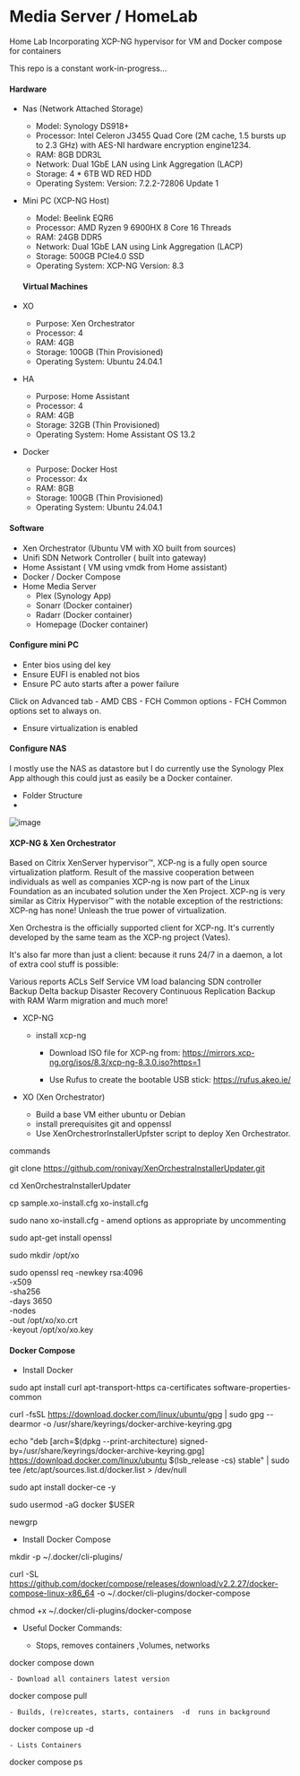 # Media Server / HomeLab

Home Lab Incorporating XCP-NG hypervisor for VM and Docker compose for containers 

This repo is a constant work-in-progress... 


#### Hardware 

- Nas (Network Attached Storage) 
  - Model: Synology DS918+ 
  - Processor: Intel Celeron J3455 Quad Core (2M cache, 1.5 bursts up to 2.3 GHz) with AES-NI hardware encryption engine1234.
  - RAM: 8GB DDR3L
  - Network: Dual 1GbE LAN  using Link Aggregation (LACP)
  - Storage: 4 * 6TB WD RED HDD
  - Operating System: Version: 7.2.2-72806 Update 1
 
- Mini PC (XCP-NG Host) 
  - Model: Beelink EQR6
  - Processor: AMD Ryzen 9 6900HX 8 Core 16 Threads
  - RAM: 24GB DDR5
  - Network: Dual 1GbE LAN  using Link Aggregation (LACP)
  - Storage: 500GB PCIe4.0 SSD
  - Operating System: XCP-NG Version: 8.3
 
  #### Virtual Machines
  
- XO 
  - Purpose: Xen Orchestrator
  - Processor: 4
  - RAM: 4GB
  - Storage: 100GB (Thin Provisioned)
  - Operating System: Ubuntu 24.04.1
 
- HA   
  - Purpose: Home Assistant
  - Processor: 4
  - RAM: 4GB
  - Storage: 32GB (Thin Provisioned)
  - Operating System: Home Assistant OS 13.2
 
- Docker   
  - Purpose: Docker Host
  - Processor: 4x
  - RAM: 8GB
  - Storage: 100GB (Thin Provisioned)
  - Operating System: Ubuntu 24.04.1


#### Software

- Xen Orchestrator (Ubuntu VM with XO built from sources) 
- Unifi SDN  Network Controller ( built into gateway) 
- Home Assistant ( VM using vmdk from Home assistant)
- Docker / Docker Compose
- Home Media Server
  - Plex (Synology App)
  - Sonarr (Docker container)
  - Radarr (Docker container)
  - Homepage (Docker container)

####  Configure mini PC

  - Enter bios using del key 
  - Ensure EUFI is enabled not bios 
  - Ensure PC auto starts after a power failure 

Click on Advanced tab - AMD CBS - FCH Common options - FCH Common options set to always on.

  - Ensure virtualization is enabled 


####  Configure NAS

I mostly use the NAS as datastore but I do currently use the Synology Plex App although this could  just as easily be a Docker container.

  - Folder Structure
  - 
![image](https://github.com/user-attachments/assets/31c81bce-bd6a-4c28-8564-890712047836)





####  XCP-NG & Xen Orchestrator 

Based on Citrix XenServer hypervisor™, XCP-ng is a fully open source virtualization platform. Result of the massive cooperation between individuals as well as companies XCP-ng is now part of the Linux Foundation as an incubated solution under the Xen Project. XCP-ng is very similar as Citrix Hypervisor™ with the notable exception of the restrictions: XCP-ng has none! Unleash the true power of virtualization.

Xen Orchestra is the officially supported client for XCP-ng. It's currently developed by the same team as the XCP-ng project (Vates).

It's also far more than just a client: because it runs 24/7 in a daemon, a lot of extra cool stuff is possible:

Various reports
ACLs
Self Service
VM load balancing
SDN controller
Backup
Delta backup
Disaster Recovery
Continuous Replication
Backup with RAM
Warm migration
and much more!



  - XCP-NG
    - install xcp-ng
      - Download ISO file for XCP-ng from:
 https://mirrors.xcp-ng.org/isos/8.3/xcp-ng-8.3.0.iso?https=1

      - Use Rufus to create the bootable USB stick: https://rufus.akeo.ie/


  - XO (Xen Orchestrator)
    - Build a base VM either ubuntu or Debian
    - install  prerequisites git and oppenssl
    - Use XenOrchestrorInstallerUpfster script to deploy Xen Orchestrator.


commands 

git clone https://github.com/ronivay/XenOrchestraInstallerUpdater.git

cd XenOrchestraInstallerUpdater

cp sample.xo-install.cfg xo-install.cfg

sudo nano xo-install.cfg - amend options as appropriate by uncommenting 

sudo apt-get install openssl

sudo mkdir /opt/xo

sudo openssl req -newkey rsa:4096 \
            -x509 \
            -sha256 \
            -days 3650 \
            -nodes \
            -out /opt/xo/xo.crt  \
            -keyout /opt/xo/xo.key
  




#### Docker Compose 

  - Install Docker 

sudo apt install curl apt-transport-https ca-certificates software-properties-common 

curl -fsSL https://download.docker.com/linux/ubuntu/gpg | sudo gpg --dearmor -o /usr/share/keyrings/docker-archive-keyring.gpg

echo "deb [arch=$(dpkg --print-architecture) signed-by=/usr/share/keyrings/docker-archive-keyring.gpg] https://download.docker.com/linux/ubuntu $(lsb_release -cs) stable" | sudo tee /etc/apt/sources.list.d/docker.list > /dev/null

sudo apt install docker-ce -y

sudo usermod -aG docker $USER

newgrp



  - Install Docker Compose 

mkdir -p ~/.docker/cli-plugins/

 curl -SL https://github.com/docker/compose/releases/download/v2.2.27/docker-compose-linux-x86_64 -o ~/.docker/cli-plugins/docker-compose

chmod +x  ~/.docker/cli-plugins/docker-compose



  - Useful Docker Commands:

    - Stops, removes containers ,Volumes, networks 

docker compose down

    - Download all containers latest version 

docker compose pull

    - Builds, (re)creates, starts, containers  -d  runs in background 

docker compose up -d

    - Lists Containers 

docker compose ps











  
